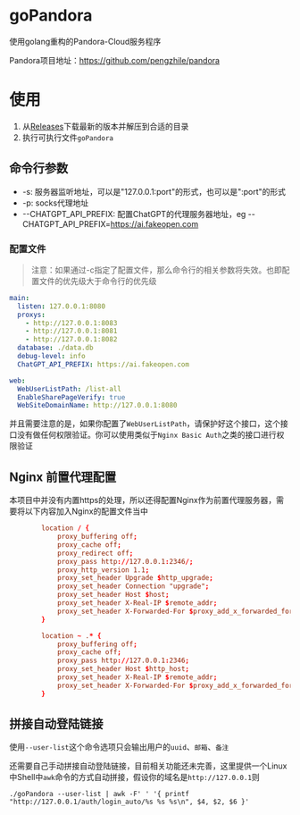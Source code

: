 # goPandora

使用golang重构的Pandora-Cloud服务程序

Pandora项目地址：https://github.com/pengzhile/pandora



# 使用

1. 从[Releases](https://github.com/HamsterAPig/goPandora/releases)下载最新的版本并解压到合适的目录
2. 执行可执行文件`goPandora`



## 命令行参数

* -s: 服务器监听地址，可以是"127.0.0.1:port"的形式，也可以是":port"的形式
* -p: socks代理地址
* --CHATGPT_API_PREFIX: 配置ChatGPT的代理服务器地址，eg --CHATGPT_API_PREFIX=https://ai.fakeopen.com

### 配置文件

> 注意：如果通过-c指定了配置文件，那么命令行的相关参数将失效。也即配置文件的优先级大于命令行的优先级

```yml
main:
  listen: 127.0.0.1:8080
  proxys:
    - http://127.0.0.1:8083
    - http://127.0.0.1:8081
    - http://127.0.0.1:8082
  database: ./data.db
  debug-level: info
  ChatGPT_API_PREFIX: https://ai.fakeopen.com

web:
  WebUserListPath: /list-all
  EnableSharePageVerify: true
  WebSiteDomainName: http://127.0.0.1:8080
```

并且需要注意的是，如果你配置了`WebUserListPath`，请保护好这个接口，这个接口没有做任何权限验证。你可以使用类似于`Nginx Basic Auth`之类的接口进行权限验证

## Nginx 前置代理配置

本项目中并没有内置https的处理，所以还得配置Nginx作为前置代理服务器，需要将以下内容加入Nginx的配置文件当中

```conf
        location / {
            proxy_buffering off;
            proxy_cache off;
            proxy_redirect off;
            proxy_pass http://127.0.0.1:2346/;
            proxy_http_version 1.1;
            proxy_set_header Upgrade $http_upgrade;
            proxy_set_header Connection "upgrade";
            proxy_set_header Host $host;
            proxy_set_header X-Real-IP $remote_addr;
            proxy_set_header X-Forwarded-For $proxy_add_x_forwarded_for;
        }

        location ~ .* {
            proxy_buffering off;
            proxy_cache off;
            proxy_pass http://127.0.0.1:2346;
            proxy_set_header Host $http_host;
            proxy_set_header X-Real-IP $remote_addr;
            proxy_set_header X-Forwarded-For $proxy_add_x_forwarded_for;
        }
```

## 拼接自动登陆链接

使用`--user-list`这个命令选项只会输出用户的`uuid`、`邮箱`、`备注`

还需要自己手动拼接自动登陆链接，目前相关功能还未完善，这里提供一个Linux中Shell中`awk`命令的方式自动拼接，假设你的域名是`http://127.0.0.1`则

```shell
./goPandora --user-list | awk -F' ' '{ printf "http://127.0.0.1/auth/login_auto/%s %s %s\n", $4, $2, $6 }'

```

